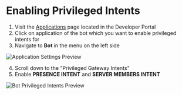 # Enabling Privileged Intents

1. Visit the [Applications](<https://discord.com/developers/applications>) page located in the Developer Portal
2. Click on application of the bot which you want to enable privileged intents for
3. Navigate to **Bot** in the menu on the left side

![Application Settings Preview](https://user-images.githubusercontent.com/62557021/126142009-d3f6045c-ca29-491d-a3a1-b8bb6f6a4c10.png)

4. Scroll down to the "Privileged Gateway Intents"
5. Enable **PRESENCE INTENT** and **SERVER MEMBERS INTENT**

![Bot Privileged Intents Preview](https://user-images.githubusercontent.com/62557021/126142069-d57e7098-5c10-475a-aa8f-bfeb5ee6dc58.png)

